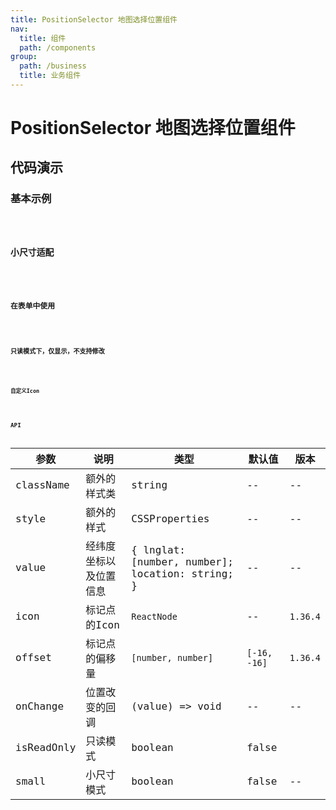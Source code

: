 ```yaml
---
title: PositionSelector 地图选择位置组件
nav:
  title: 组件
  path: /components
group:
  path: /business
  title: 业务组件
---
```


# PositionSelector 地图选择位置组件

## 代码演示

### 基本示例

<code src="./demo/demo-01.tsx" />

### 小尺寸适配

<code src="./demo/demo-02.tsx" />

### 在表单中使用

<code src="./demo/demo-03.tsx" />

### 只读模式下，仅显示，不支持修改

<code src="./demo/demo-04.tsx" />

### 自定义Icon

<code src="./demo/demo-05.tsx" />

## API

| 参数       | 说明                   | 类型                                            | 默认值 | 版本 |
| ---------- | ---------------------- | ----------------------------------------------- | ------ | ---- |
| className  | 额外的样式类           | string                                          | --     | --   |
| style      | 额外的样式             | CSSProperties                                   | --     | --   |
| value      | 经纬度坐标以及位置信息 | { lnglat: [number, number]; location: string; } | --     | --   |
| icon      | 标记点的Icon | `ReactNode` | --     | `1.36.4`   |
| offset      | 标记点的偏移量  | `[number, number]` | `[-16, -16]` | `1.36.4`   |
| onChange   | 位置改变的回调         | (value) => void                                 | --     | --   |
| isReadOnly | 只读模式               | boolean                                         | false  | 
| small      | 小尺寸模式               | boolean                                         | false  | --   |
